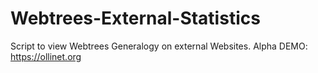 # Webtrees-External-Statistics
Script to view Webtrees Generalogy on external Websites.
Alpha
DEMO: https://ollinet.org
